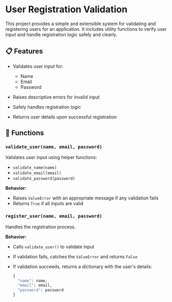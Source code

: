 # User Registration Validation

This project provides a simple and extensible system for validating and registering users for an application. It includes utility functions to verify user input and handle registration logic safely and clearly.

## 📋 Features

* Validates user input for:

  * Name
  * Email
  * Password
* Raises descriptive errors for invalid input
* Safely handles registration logic
* Returns user details upon successful registration

## 🔧 Functions

### `validate_user(name, email, password)`

Validates user input using helper functions:

* `validate_name(name)`
* `validate_email(email)`
* `validate_password(password)`

**Behavior:**

* Raises `ValueError` with an appropriate message if any validation fails
* Returns `True` if all inputs are valid

### `register_user(name, email, password)`

Handles the registration process.

**Behavior:**

* Calls `validate_user()` to validate input
* If validation fails, catches the `ValueError` and returns `False`
* If validation succeeds, returns a dictionary with the user's details:

  ```python
  {
    "name": name,
    "email": email,
    "password": password
  }
  ```

